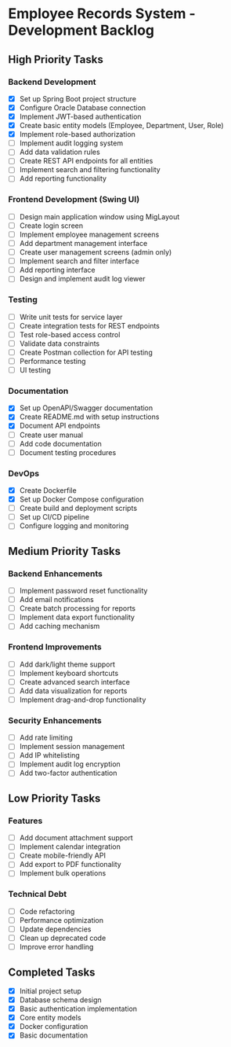 # Employee Records System - Development Backlog

## High Priority Tasks

### Backend Development
- [x] Set up Spring Boot project structure
- [x] Configure Oracle Database connection
- [x] Implement JWT-based authentication
- [x] Create basic entity models (Employee, Department, User, Role)
- [x] Implement role-based authorization
- [ ] Implement audit logging system
- [ ] Add data validation rules
- [ ] Create REST API endpoints for all entities
- [ ] Implement search and filtering functionality
- [ ] Add reporting functionality

### Frontend Development (Swing UI)
- [ ] Design main application window using MigLayout
- [ ] Create login screen
- [ ] Implement employee management screens
- [ ] Add department management interface
- [ ] Create user management screens (admin only)
- [ ] Implement search and filter interface
- [ ] Add reporting interface
- [ ] Design and implement audit log viewer

### Testing
- [ ] Write unit tests for service layer
- [ ] Create integration tests for REST endpoints
- [ ] Test role-based access control
- [ ] Validate data constraints
- [ ] Create Postman collection for API testing
- [ ] Performance testing
- [ ] UI testing

### Documentation
- [x] Set up OpenAPI/Swagger documentation
- [x] Create README.md with setup instructions
- [x] Document API endpoints
- [ ] Create user manual
- [ ] Add code documentation
- [ ] Document testing procedures

### DevOps
- [x] Create Dockerfile
- [x] Set up Docker Compose configuration
- [ ] Create build and deployment scripts
- [ ] Set up CI/CD pipeline
- [ ] Configure logging and monitoring

## Medium Priority Tasks

### Backend Enhancements
- [ ] Implement password reset functionality
- [ ] Add email notifications
- [ ] Create batch processing for reports
- [ ] Implement data export functionality
- [ ] Add caching mechanism

### Frontend Improvements
- [ ] Add dark/light theme support
- [ ] Implement keyboard shortcuts
- [ ] Create advanced search interface
- [ ] Add data visualization for reports
- [ ] Implement drag-and-drop functionality

### Security Enhancements
- [ ] Add rate limiting
- [ ] Implement session management
- [ ] Add IP whitelisting
- [ ] Implement audit log encryption
- [ ] Add two-factor authentication

## Low Priority Tasks

### Features
- [ ] Add document attachment support
- [ ] Implement calendar integration
- [ ] Create mobile-friendly API
- [ ] Add export to PDF functionality
- [ ] Implement bulk operations

### Technical Debt
- [ ] Code refactoring
- [ ] Performance optimization
- [ ] Update dependencies
- [ ] Clean up deprecated code
- [ ] Improve error handling

## Completed Tasks
- [x] Initial project setup
- [x] Database schema design
- [x] Basic authentication implementation
- [x] Core entity models
- [x] Docker configuration
- [x] Basic documentation
